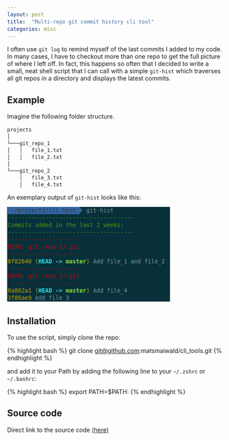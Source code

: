 ```yaml
---
layout: post
title:  "Multi-repo git commit history cli tool"
categories: misc
---
```


I often use `git log` to remind myself of the last commits I added to my code. In many cases, I have to checkout more than one repo to get the full picture of where I left off. In fact, this happens so often that I decided to write a small, neat shell script that I can call with a simple `git-hist` which traverses all git repos in a directory and displays the latest commits.

## Example
Imagine the following folder structure.
```
projects    
│
└───git_repo_1
│   │   file_1.txt
│   │   file_2.txt
│   
└───git_repo_2 
    │   file_3.txt
    │   file_4.txt
```
An exemplary output of `git-hist` looks like this:

![Example](/assets/screenshots/git-hist-example.png)

## Installation
To use the script, simply clone the repo:

{% highlight bash %}
git clone git@github.com:matsmaiwald/cli_tools.git
{% endhighlight %}

and add it to your Path by adding the following line to your `~/.zshrc` or `~/.bashrc`:

{% highlight bash %}
export PATH=$PATH:<path to cli_tools repo>
{% endhighlight %}


## Source code
Direct link to the source code [(here)](https://github.com/matsmaiwald/cli_tools/blob/master/git-hist)
